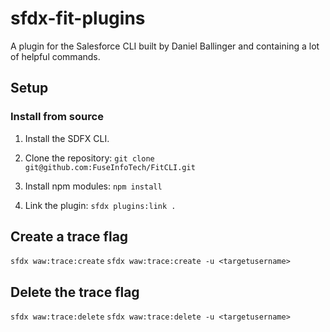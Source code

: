 # sfdx-fit-plugins

A plugin for the Salesforce CLI built by Daniel Ballinger and containing a lot of helpful commands.

## Setup

### Install from source

1. Install the SDFX CLI.

2. Clone the repository: `git clone git@github.com:FuseInfoTech/FitCLI.git`

3. Install npm modules: `npm install`

4. Link the plugin: `sfdx plugins:link .`

## Create a trace flag

`sfdx waw:trace:create`
`sfdx waw:trace:create -u <targetusername>`

## Delete the trace flag

`sfdx waw:trace:delete`
`sfdx waw:trace:delete -u <targetusername>`
